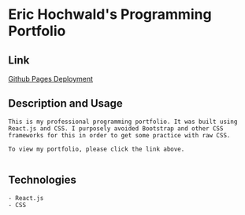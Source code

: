 # Eric Hochwald's Programming Portfolio

## Link 
[Github Pages Deployment](https://ehochw01.github.io/react-portfolio/)

## Description and Usage
```
This is my professional programming portfolio. It was built using React.js and CSS. I purposely avoided Bootstrap and other CSS frameworks for this in order to get some practice with raw CSS.

To view my portfolio, please click the link above. 
 
```

## Technologies
```
- React.js
- CSS
```



